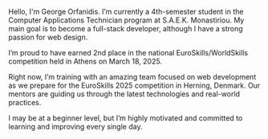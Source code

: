 Hello, I'm George Orfanidis. I’m currently a 4th-semester student in the Computer Applications Technician program at S.A.E.K. Monastiriou. My main goal is to become a full-stack developer, although I have a strong passion for web design.

I’m proud to have earned 2nd place in the national EuroSkills/WorldSkills competition held in Athens on March 18, 2025.

Right now, I’m training with an amazing team focused on web development as we prepare for the EuroSkills 2025 competition in Herning, Denmark. Our mentors are guiding us through the latest technologies and real-world practices.

I may be at a beginner level, but I’m highly motivated and committed to learning and improving every single day.

